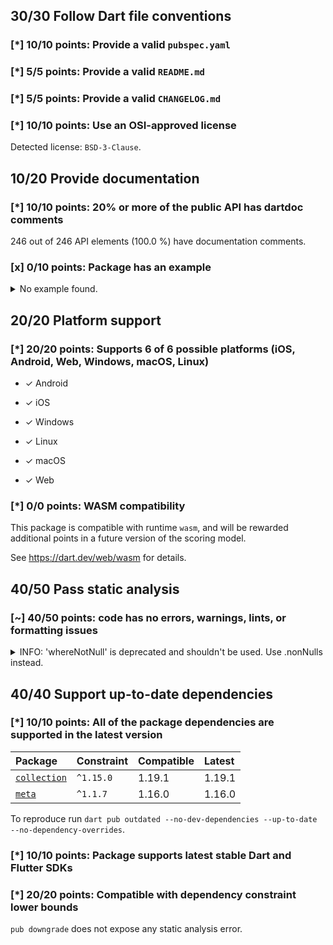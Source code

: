 ## 30/30 Follow Dart file conventions

### [*] 10/10 points: Provide a valid `pubspec.yaml`

### [*] 5/5 points: Provide a valid `README.md`

### [*] 5/5 points: Provide a valid `CHANGELOG.md`

### [*] 10/10 points: Use an OSI-approved license

Detected license: `BSD-3-Clause`.


## 10/20 Provide documentation

### [*] 10/10 points: 20% or more of the public API has dartdoc comments

246 out of 246 API elements (100.0 %) have documentation comments.

### [x] 0/10 points: Package has an example

<details>
<summary>
No example found.
</summary>

See [package layout](https://dart.dev/tools/pub/package-layout#examples) guidelines on how to add an example.
</details>


## 20/20 Platform support

### [*] 20/20 points: Supports 6 of 6 possible platforms (**iOS**, **Android**, **Web**, **Windows**, **macOS**, **Linux**)

* ✓ Android

* ✓ iOS

* ✓ Windows

* ✓ Linux

* ✓ macOS

* ✓ Web

### [*] 0/0 points: WASM compatibility

This package is compatible with runtime `wasm`, and will be rewarded additional points in a future version of the scoring model.

See https://dart.dev/web/wasm for details.


## 40/50 Pass static analysis

### [~] 40/50 points: code has no errors, warnings, lints, or formatting issues

<details>
<summary>
INFO: 'whereNotNull' is deprecated and shouldn't be used. Use .nonNulls instead.
</summary>

`lib/src/stream_group.dart:242:10`

```
    ╷
242 │         .whereNotNull()
    │          ^^^^^^^^^^^^
    ╵
```

To reproduce make sure you are using the [lints_core](https://pub.dev/packages/lints) and run `dart analyze lib/src/stream_group.dart`
</details>


## 40/40 Support up-to-date dependencies

### [*] 10/10 points: All of the package dependencies are supported in the latest version

|Package|Constraint|Compatible|Latest|
|:-|:-|:-|:-|
|[`collection`]|`^1.15.0`|1.19.1|1.19.1|
|[`meta`]|`^1.1.7`|1.16.0|1.16.0|

To reproduce run `dart pub outdated --no-dev-dependencies --up-to-date --no-dependency-overrides`.

[`collection`]: https://pub.dev/packages/collection
[`meta`]: https://pub.dev/packages/meta

### [*] 10/10 points: Package supports latest stable Dart and Flutter SDKs

### [*] 20/20 points: Compatible with dependency constraint lower bounds

`pub downgrade` does not expose any static analysis error.
